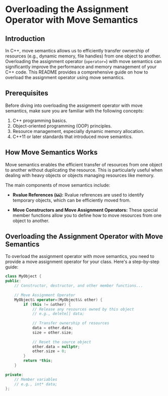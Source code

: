 # Overloading the Assignment Operator with Move Semantics

## Introduction

In C++, move semantics allows us to efficiently transfer ownership of resources (e.g., dynamic memory, file handles) from one object to another. Overloading the assignment operator (`operator=`) with move semantics can significantly improve the performance and memory management of your C++ code. This README provides a comprehensive guide on how to overload the assignment operator using move semantics.

## Prerequisites

Before diving into overloading the assignment operator with move semantics, make sure you are familiar with the following concepts:

1. C++ programming basics.
2. Object-oriented programming (OOP) principles.
3. Resource management, especially dynamic memory allocation.
4. C++11 or later standards that introduced move semantics.

## How Move Semantics Works

Move semantics enables the efficient transfer of resources from one object to another without duplicating the resource. This is particularly useful when dealing with heavy objects or objects managing resources like memory.

The main components of move semantics include:

- **Rvalue References (`&&`):** Rvalue references are used to identify temporary objects, which can be efficiently moved from.

- **Move Constructors and Move Assignment Operators:** These special member functions allow you to define how to move resources from one object to another.

## Overloading the Assignment Operator with Move Semantics

To overload the assignment operator with move semantics, you need to provide a move assignment operator for your class. Here's a step-by-step guide:

```cpp
class MyObject {
public:
    // Constructor, destructor, and other member functions...
    
    // Move Assignment Operator
    MyObject& operator=(MyObject&& other) {
        if (this != &other) {
            // Release any resources owned by this object
            // e.g., delete[] data;
            
            // Transfer ownership of resources
            data = other.data;
            size = other.size;
            
            // Reset the source object
            other.data = nullptr;
            other.size = 0;
        }
        return *this;
    }
    
private:
    // Member variables
    // e.g., int* data;
};
```